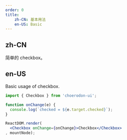 ```yaml
---
order: 0
title:
    zh-CN: 基本用法
    en-US: Basic
---
```


## zh-CN

简单的 checkbox。

## en-US

Basic usage of checkbox.

````jsx
import { Checkbox } from 'choerodon-ui';

function onChange(e) {
  console.log(`checked = ${e.target.checked}`);
}

ReactDOM.render(
  <Checkbox onChange={onChange}>Checkbox</Checkbox>
, mountNode);
````
